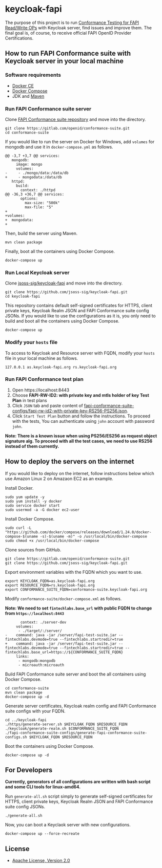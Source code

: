 # keycloak-fapi

The purpose of this project is to run [Conformance Testing for FAPI Read/Write OPs](https://openid.net/certification/fapi_op_testing/) with Keycloak server, find issues and improve them.
The final goal is, of course, to receive official FAPI OpenID Provider Certifications.

## How to run FAPI Conformance suite with Keycloak server in your local machine

### Software requirements

* [Docker CE](https://docs.docker.com/install/)
* [Docker Compose](https://docs.docker.com/compose/)
* JDK and [Maven](https://maven.apache.org/)

### Run FAPI Conformance suite server

Clone [FAPI Conformance suite repository](https://gitlab.com/openid/conformance-suite) and move into the directory.

```
git clone https://gitlab.com/openid/conformance-suite.git
cd conformance-suite
```

If you would like to run the server on Docker for Windows, add `volumes` for mongodb and use it in `docker-compose.yml` as follows. 

```
@@ -3,7 +3,7 @@ services:
   mongodb:
     image: mongo
     volumes:
-     - ./mongo/data:/data/db
+     - mongodata:/data/db
   httpd:
     build:
       context: ./httpd
@@ -36,3 +36,7 @@ services:
       options:
         max-size: "500k"
         max-file: "5"
+
+volumes:
+  mongodata:
+
```

Then, build the server using Maven.

```
mvn clean package
```

Finally, boot all the containers using Docker Compose.

```
docker-compose up
```

### Run Local Keycloak server

Clone [jsoss-sig/keycloak-fapi](https://github.com/jsoss-sig/keycloak-fapi) and move into the directory.

```
git clone https://github.com/jsoss-sig/keycloak-fapi.git
cd keycloak-fapi
```

This repository contains default self-signed certificates for HTTPS, client private keys, Keycloak Realm JSON and FAPI Conformance suite config JSONs.
If you would like to use the configurations as it is, you only need to build and boot all the containers using Docker Compose.

```
docker-compose up
```

### Modify your `hosts` file

To access to Keycloak and Resource server with FQDN, modify your `hosts` file in your local machine as follows.

```
127.0.0.1 as.keycloak-fapi.org rs.keycloak-fapi.org
```

### Run FAPI Conformance test plan

1. Open https://localhost:8443
2. Choose **FAPI-RW-ID2: with private key and mtls holder of key Test Plan** in test plans
3. Click `JSON` tab and paste content of [fapi-conformance-suite-configs/fapi-rw-id2-with-private-key-RS256-PS256.json](./fapi-conformance-suite-configs/fapi-rw-id2-with-private-key-RS256-PS256.json).
4. Click `Start Test Plan` button and follow the instructions. To proceed with the tests, You can authenticate using `john` account with password `john`.

**Note: There is a known issue when using PS256/ES256 as request object signature alg. To proceed with all the test cases, we need to use RS256 instead of them currently.**


## How to deploy the servers on the internet

If you would like to deploy on the internet, follow instructions below which use Amazon Linux 2 on Amazaon EC2 as an example.

Install Docker.

```
sudo yum update -y
sudo yum install -y docker
sudo service docker start
sudo usermod -a -G docker ec2-user
```

Install Docker Compose.

```
sudo curl -L "https://github.com/docker/compose/releases/download/1.24.0/docker-compose-$(uname -s)-$(uname -m)" -o /usr/local/bin/docker-compose
sudo chmod +x /usr/local/bin/docker-compose
```

Clone sources from GitHub.

```
git clone https://gitlab.com/openid/conformance-suite.git
git clone https://github.com/jsoss-sig/keycloak-fapi.git
```

Export environment variables with the FQDN which you want to use.

```
export KEYCLOAK_FQDN=as.keycloak-fapi.org
export RESOURCE_FQDN=rs.keycloak-fapi.org
export CONFORMANCE_SUITE_FQDN=conformance-suite.keycloak-fapi.org
```

Modify `conformance-suite/docker-compose.xml` as follows.

**Note: We need to set `fintechlabs.base_url` with public FQDN to change from `https://localhost:8443`** 

```
       context: ./server-dev
     volumes:
      - ./target/:/server/
-    command: java -jar /server/fapi-test-suite.jar --fintechlabs.devmode=true --fintechlabs.startredir=true
+    command: java -jar /server/fapi-test-suite.jar --fintechlabs.devmode=true --fintechlabs.startredir=true --fintechlabs.base_url=https://${CONFORMANCE_SUITE_FQDN}
     links:
      - mongodb:mongodb
      - microauth:microauth
```

Build FAPI Conformance suite server and boot the all containers using Docker Compose.

```
cd conformance-suite
mvn clean package
docker-compose up -d
```

Generate server certificates, Keycloak realm config and FAPI Conformance suite configs with your FQDN.

```
cd ../keycloak-fapi
./https/generate-server.sh $KEYCLOAK_FQDN $RESOURCE_FQDN
./keycloak/generate-realm.sh $CONFORMANCE_SUITE_FQDN
./fapi-conformance-suite-configs/generate-fapi-conformance-suite-configs.sh $KEYCLOAK_FQDN $RESOURCE_FQDN
```

Boot the containers using Docker Compose.

```
docker-compose up -d
```


## For Developers

**Currently, generators of all configurations are written with bash script and some CLI tools for linux-amd64.**

Run `generate-all.sh` script simply to generate self-signed certificates for HTTPS, client private keys, Keycloak Realm JSON and FAPI Conformance suite config JSONs.

```
./generate-all.sh
```

Now, you can boot a Keyclaok server with new configurations.

```
docker-compose up --force-recreate
```


## License

* [Apache License, Version 2.0](./LICENSE)

